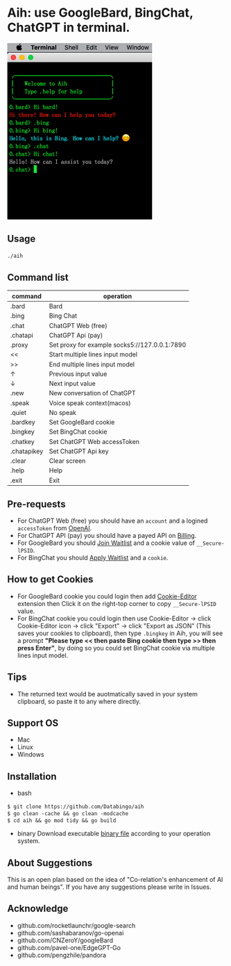 # Aih: use GoogleBard, BingChat, ChatGPT in terminal.
![screenshot](aih.png)

## Usage
```bash
./aih
```
## Command list
|command   | operation|
|----------|----------|
|.bard      | Bard|
|.bing      | Bing Chat|
|.chat      | ChatGPT Web (free)|
|.chatapi   | ChatGPT Api (pay) |
|.proxy     | Set proxy for example socks5://127.0.0.1:7890|
|<<         | Start multiple lines input model|
|>>         | End multiple lines input model|
|↑          | Previous input value|
|↓          | Next input value|
|.new       | New conversation of ChatGPT|
|.speak     | Voice speak context(macos)|
|.quiet     | No speak |
|.bardkey   | Set GoogleBard cookie|
|.bingkey   | Set BingChat cookie|
|.chatkey   | Set ChatGPT Web accessToken|
|.chatapikey| Set ChatGPT Api key|
|.clear     | Clear screen|
|.help      | Help|
|.exit      | Exit|

## Pre-requests
- For ChatGPT Web (free) you should have an `account` and a logined `accessToken` from [OpenAI](https://chat.openai.com/api/auth/session).
- For ChatGPT API (pay) you should have a payed API on [Billing](https://platform.openai.com/account/billing/overview). 
- For GoogleBard you should [Join Waitlist](https://bard.google.com) and a cookie value of `__Secure-lPSID`.
- For BingChat you should [Apply Waitlist](https://bing.com/new) and a `cookie`.

## How to get Cookies
- For GoogleBard cookie you could login then add [Cookie-Editor](https://cookie-editor.cgagnier.ca) extension then Click it on the right-top corner to copy `__Secure-lPSID` value.
- For BingChat cookie you could login then use Cookie-Editor -> click Cookie-Editor icon -> click "Export" -> click "Export as JSON" (This saves your cookies to clipboard), then type `.bingkey` in Aih, you will see a prompt **"Please type << then paste Bing cookie then type >> then press Enter"**, by doing so you could set BingChat cookie via multiple lines input model.

## Tips
- The returned text would be auotmatically saved in your system clipboard, so paste it to any where directly.

## Support OS
- Mac
- Linux
- Windows

## Installation

- bash
```
$ git clone https://github.com/Databingo/aih
$ go clean -cache && go clean -modcache 
$ cd aih && go mod tidy && go build 
```
- binary
Download executable [binary file](https://github.com/Databingo/aih/releases/tag/v0.1.0) according to your operation system.

## About Suggestions
This is an open plan based on the idea of "Co-relation's enhancement of AI and human beings".
If you have any suggestions please write in Issues.

## Acknowledge
- github.com/rocketlaunchr/google-search
- github.com/sashabaranov/go-openai 
- github.com/CNZeroY/googleBard
- github.com/pavel-one/EdgeGPT-Go
- github.com/pengzhile/pandora
